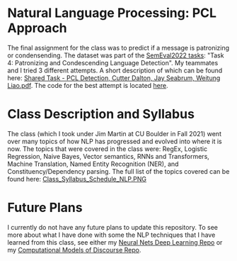 # Natural Language Processing: PCL Approach
The final assignment for the class was to predict if a message is patronizing or condensending.  The dataset was part of the [SemEval2022 tasks](https://semeval.github.io/SemEval2022/tasks): "Task 4: Patronizing and Condescending Language Detection".  My teammates and I tried 3 different attempts.  A short description of which can be found here: [Shared Task - PCL Detection, Cutter Dalton, Jay Seabrum, Weitung Liao.pdf](https://github.com/xjseabrum/nlp-files/blob/main/PCL/Shared%20Task%20-%20PCL%20Detection%2C%20Cutter%20Dalton%2C%20Jay%20Seabrum%2C%20Weitung%20Liao.pdf).  The code for the best attempt is located [here](https://github.com/xjseabrum/nlp-files/blob/main/PCL/SharedTask.py).

# Class Description and Syllabus
The class (which I took under Jim Martin at CU Boulder in Fall 2021) went over many topics of how NLP has progressed and evolved into where it is now.  The topics that were covered in the class were: RegEx, Logistic Regression, Naive Bayes, Vector semantics, RNNs and Transformers, Machine Translation, Named Entity Recognition (NER), and Constituency/Dependency parsing.  The full list of the topics covered can be found here: [Class_Syllabus_Schedule_NLP.PNG](https://github.com/xjseabrum/nlp-files/blob/main/Class_Syllabus_Schedule_NLP.PNG)

# Future Plans
I currently do not have any future plans to update this repository.  To see more about what I have done with some the NLP techniques that I have learned from this class, see either my [Neural Nets Deep Learning Repo](https://github.com/xjseabrum/nndl_final_project) or my [Computational Models of Discourse Repo](https://github.com/xjseabrum/comp_disc_S22_proj).
